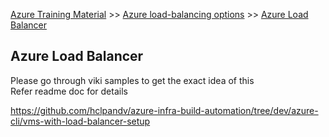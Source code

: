 [Azure Training Material](../index.md) >> [Azure load-balancing options](index.md) >> [Azure Load Balancer](.)

## Azure Load Balancer  

Please go through viki samples to get the exact idea of this  
Refer readme doc for details  

https://github.com/hclpandv/azure-infra-build-automation/tree/dev/azure-cli/vms-with-load-balancer-setup
